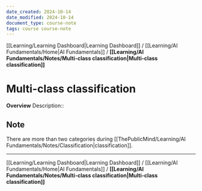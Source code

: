 ```yaml
---
date_created: 2024-10-14
date_modified: 2024-10-14
document_type: course-note
tags: course course-note
---
```

[[Learning/Learning Dashboard|Learning Dashboard]] / [[Learning/AI Fundamentals/Home|AI Fundamentals]] / **[[Learning/AI Fundamentals/Notes/Multi-class classification|Multi-class classification]]**
# Multi-class classification
**Overview**
Description:: 

## Note

There are more than two categories during [[ThePublicMind/Learning/AI Fundamentals/Notes/Classification|classification]].

---
[[Learning/Learning Dashboard|Learning Dashboard]] / [[Learning/AI Fundamentals/Home|AI Fundamentals]] / **[[Learning/AI Fundamentals/Notes/Multi-class classification|Multi-class classification]]**